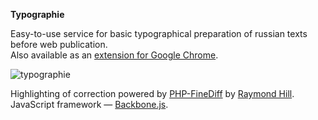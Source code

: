 **Typographie**

Easy-to-use service for basic typographical preparation of russian texts before web publication.<br>
Also available as an [extension for Google Chrome][].

<img src="https://cloud.githubusercontent.com/assets/5080313/3941661/a14f1f14-253a-11e4-82a3-988cdd0b297e.png" alt="typographie" />

Highlighting of correction powered by [PHP-FineDiff][] by [Raymond Hill][].<br>
JavaScript framework — [Backbone.js][].

 [extension for Google Chrome]: https://chrome.google.com/webstore/detail/typographie/afgfkjihapfjmakkehjopdkoljnebape
 [PHP-FineDiff]: https://github.com/gorhill/PHP-FineDiff
 [Raymond Hill]: https://github.com/gorhill
 [Backbone.js]: https://github.com/jashkenas/backbone